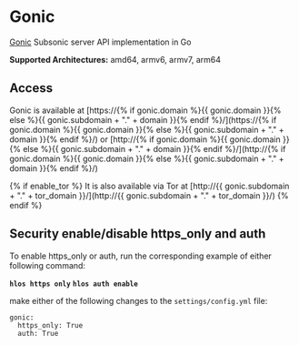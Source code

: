 # Gonic

[Gonic](https://github.com/sentriz/gonic) Subsonic server API implementation in Go

**Supported Architectures:** amd64, armv6, armv7, arm64

## Access

Gonic is available at [https://{% if gonic.domain %}{{ gonic.domain }}{% else %}{{ gonic.subdomain + "." + domain }}{% endif %}/](https://{% if gonic.domain %}{{ gonic.domain }}{% else %}{{ gonic.subdomain + "." + domain }}{% endif %}/) or [http://{% if gonic.domain %}{{ gonic.domain }}{% else %}{{ gonic.subdomain + "." + domain }}{% endif %}/](http://{% if gonic.domain %}{{ gonic.domain }}{% else %}{{ gonic.subdomain + "." + domain }}{% endif %}/)

{% if enable_tor %}
It is also available via Tor at [http://{{ gonic.subdomain + "." + tor_domain }}/](http://{{ gonic.subdomain + "." + tor_domain }}/)
{% endif %}

## Security enable/disable https_only and auth

To enable https_only or auth, run the corresponding example of either following command:

**`hlos https only`**
**`hlos auth enable`**

make either of the following changes to the `settings/config.yml` file:

```
gonic:
  https_only: True
  auth: True
```
